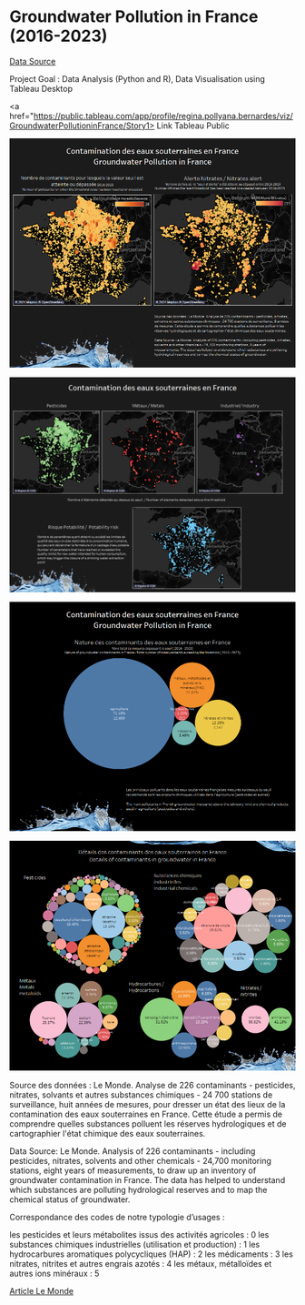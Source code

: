 # Groundwater Pollution in France (2016-2023)


<a href="https://www.data.gouv.fr/fr/datasets/300-contaminants-dans-nos-nappes-jeux-de-donnees-des-valeurs-seuils-et-mesures-2016-2023/">Data Source</a>

Project Goal : Data Analysis (Python and R), Data Visualisation using Tableau Desktop

<a href="https://public.tableau.com/app/profile/regina.pollyana.bernardes/viz/GroundwaterPollutioninFrance/Story1> Link Tableau Public<a/>

![dash1](https://github.com/Pollybs/groundwater_pollution_france/blob/main/dashboards/Dashboard%201.png)

![dash2](https://github.com/Pollybs/groundwater_pollution_france/blob/main/dashboards/Maps%202.png)

![dash3](https://github.com/Pollybs/groundwater_pollution_france/blob/main/dashboards/contaminants.png)

![dash4](https://github.com/Pollybs/groundwater_pollution_france/blob/main/dashboards/contaminants%202.png)


Source des données : Le Monde. Analyse de 226 contaminants - pesticides, nitrates, solvants et autres substances chimiques - 24 700 stations de surveillance, huit années de mesures, pour dresser un état des lieux de la contamination des eaux souterraines en France.  Cette étude a permis de comprendre quelles substances polluent les réserves hydrologiques et de cartographier l'état chimique des eaux souterraines.

Data Source: Le Monde. Analysis of 226 contaminants - including pesticides, nitrates, solvents and other chemicals - 24,700 monitoring stations, eight years of measurements, to draw up an inventory of groundwater contamination in France.  The data has helped to understand which substances are polluting hydrological reserves and to map the chemical status of groundwater.

Correspondance des codes de notre typologie d’usages :

les pesticides et leurs métabolites issus des activités agricoles : 0
les substances chimiques industrielles (utilisation et production) : 1
les hydrocarbures aromatiques polycycliques (HAP) : 2
les médicaments : 3
les nitrates, nitrites et autres engrais azotés : 4
les métaux, métalloïdes et autres ions minéraux : 5

<a href="https://www.lemonde.fr/les-decodeurs/article/2024/05/15/comment-le-monde-a-cartographie-la-pollution-des-eaux-souterraines_6233362_4355770.html"> Article Le Monde </a>
